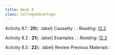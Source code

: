 ```yaml
---
title: Week 8
class: CollegeAdvantage
---
```


Activity 8.1
: **20**{: .label} Causality
: <!--[Slides]#) &#8226; [Demos](#) &#8226; [Video](#)-->
: _Reading:_ [12.2](https://inferentialthinking.com/chapters/12/2/Causality.html)

Activity 8.2
: **21**{: .label} Examples
: <!--[Slides]#) &#8226; [Demos](#) &#8226; [Video](#)-->
: _Reading:_ [12.3](https://inferentialthinking.com/chapters/12/3/Deflategate.html)

Activity 8.3
: **22**{: .label} Review Previous Materials
: <!--[Slides]#) &#8226; [Demos](#) &#8226; [Video](#)-->
